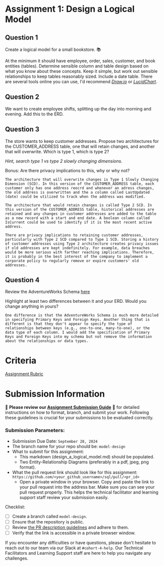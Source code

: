 # Assignment 1: Design a Logical Model

## Question 1
Create a logical model for a small bookstore. 📚

At the minimum it should have employee, order, sales, customer, and book entities (tables). Determine sensible column and table design based on what you know about these concepts. Keep it simple, but work out sensible relationships to keep tables reasonably sized. Include a date table. There are several tools online you can use, I'd recommend [_Draw.io_](https://www.drawio.com/) or [_LucidChart_](https://www.lucidchart.com/pages/).

## Question 2
We want to create employee shifts, splitting up the day into morning and evening. Add this to the ERD.

## Question 3
The store wants to keep customer addresses. Propose two architectures for the CUSTOMER_ADDRESS table, one that will retain changes, and another that will overwrite. Which is type 1, which is type 2?

_Hint, search type 1 vs type 2 slowly changing dimensions._

Bonus: Are there privacy implications to this, why or why not?
```
The architecture that will overwrite changes is Type 1 Slowly Changing Dimension (SCD). In this version of the CUSTOMER_ADDRESS table, each customer only has one address reocrd and whenever an adress changes, the old address is overwritten and the a column called LastUpdated (date) could be utilized to track when the address was modified. 

The architecture that would retain changes is called Type 2 SCD. In this version of the CUSTOMER_ADDRESS table, historical addresses are retained and any changes in customer addresses are added to the table as a new record with a start and end date. A boolean column called IsCurrent could be used to identify if it is the most recent active address.

There are privacy implications to retaining customer addresses, particularly with Type 2 SCD compared to Type 1 SCD. Storing a history of customer addresses using Type 2 architecture creates privacy issues if old addresses are kept indefinitely. For example, data breaches would be more serious with farther reaching implications. Therefore, it is probably in the best interest of the company to implement a corporate policy to regularly remove or expire customers' old addresses. 
```

## Question 4
Review the AdventureWorks Schema [here](https://imgur.com/a/u0m8fX6)

Highlight at least two differences between it and your ERD. Would you change anything in yours?
```
One difference is that the AdventureWorks Schema is much more detailed in specifying Primary Keys and Foreign Keys. Another thing that is different is that they don't appear to specify the type of relationships between keys (e.g., one-to-one, many-to-one), or the data type of each column. I would add the specification of Primary Keys and Foreign Keys into my schema but not remove the information about the relationships or data types.
```

# Criteria

[Assignment Rubric](./assignment_rubric.md)

# Submission Information

🚨 **Please review our [Assignment Submission Guide](https://github.com/UofT-DSI/onboarding/blob/main/onboarding_documents/submissions.md)** 🚨 for detailed instructions on how to format, branch, and submit your work. Following these guidelines is crucial for your submissions to be evaluated correctly.

### Submission Parameters:
* Submission Due Date: `September 28, 2024`
* The branch name for your repo should be: `model-design`
* What to submit for this assignment:
    * This markdown (design_a_logical_model.md) should be populated.
    * Two Entity-Relationship Diagrams (preferably in a pdf, jpeg, png format).
* What the pull request link should look like for this assignment: `https://github.com/<your_github_username>/sql/pull/<pr_id>`
    * Open a private window in your browser. Copy and paste the link to your pull request into the address bar. Make sure you can see your pull request properly. This helps the technical facilitator and learning support staff review your submission easily.

Checklist:
- [ ] Create a branch called `model-design`.
- [ ] Ensure that the repository is public.
- [ ] Review [the PR description guidelines](https://github.com/UofT-DSI/onboarding/blob/main/onboarding_documents/submissions.md#guidelines-for-pull-request-descriptions) and adhere to them.
- [ ] Verify that the link is accessible in a private browser window.

If you encounter any difficulties or have questions, please don't hesitate to reach out to our team via our Slack at `#cohort-4-help`. Our Technical Facilitators and Learning Support staff are here to help you navigate any challenges.
